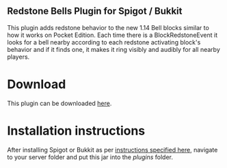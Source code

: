 ## Redstone Bells Plugin for Spigot / Bukkit
This plugin adds redstone behavior to the new 1.14 Bell blocks similar to how it works on Pocket Edition.
Each time there is a BlockRedstoneEvent it looks for a bell nearby according to each redstone activating block's behavior and if it finds one, it makes it ring visibly and audibly for all nearby players.

# Download
This plugin can be downloaded [here]().

# Installation instructions
After installing Spigot or Bukkit as per [instructions specified here](https://www.spigotmc.org/wiki/buildtools/#1-14-4), navigate to your server folder and put this jar into the *plugins* folder.